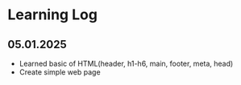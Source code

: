 # Learning Log
## 05.01.2025
- Learned basic of HTML(header, h1-h6, main, footer, meta, head)
- Create simple web page